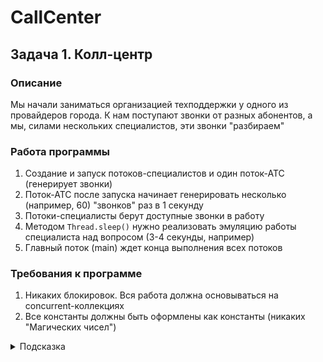 # CallCenter
## Задача 1. Колл-центр

### Описание
Мы начали заниматься организацией техподдержки у одного из провайдеров города. К нам поступают звонки от разных абонентов, а мы, силами нескольких специалистов, эти звонки "разбираем"

### Работа программы
1. Создание и запуск потоков-специалистов и один поток-АТС (генерирует звонки)
2. Поток-АТС после запуска начинает генерировать несколько (например, 60) "звонков" раз в 1 секунду
3. Потоки-специалисты берут доступные звонки в работу
4. Методом `Thread.sleep()` нужно реализовать эмуляцию работы специалиста над вопросом (3-4 секунды, например)
5. Главный поток (main) ждет конца выполнения всех потоков

### Требования к программе
1. Никаких блокировок. Вся работа должна основываться на concurrent-коллекциях
2. Все константы должны быть оформлены как константы (никаких "Магических чисел")

<details>
  <summary>Подсказка</summary>
  
  Кажется, стоит реализовать хранение звонков, ожидающих ответа, в Queue-коллекцию
</details>

